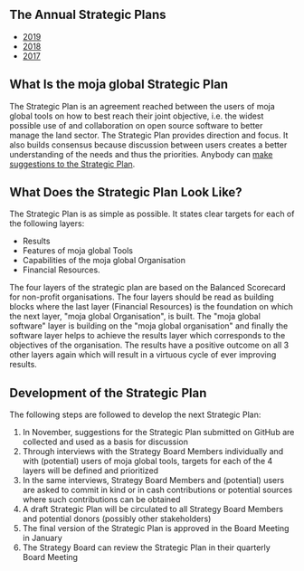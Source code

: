 ## The Annual Strategic Plans
*   [2019](https://github.com/moja-global/.github/wiki/Strategic-Plan-2019)
*   [2018](https://github.com/moja-global/.github/wiki/Strategic-Plan-2018)
*   [2017](https://github.com/moja-global/.github/wiki/Strategic-Plan-2017)


## What Is the moja global Strategic Plan  

The Strategic Plan is an agreement reached between the users of moja global tools on how to best reach their joint objective, i.e. the widest possible use of and collaboration on open source software to better manage the land sector. The Strategic Plan provides direction and focus. It also builds consensus because discussion between users creates a better understanding of the needs and thus the priorities. Anybody can [make suggestions to the Strategic Plan](). 


## What Does the Strategic Plan Look Like?

The Strategic Plan is as simple as possible. It states clear targets for each of the following layers: 
*   Results
*   Features of moja global Tools
*   Capabilities of the moja global Organisation
*   Financial Resources.  
  
The four layers of the strategic plan are based on the Balanced Scorecard for non-profit organisations. The four layers should be read as building blocks where the last layer (Financial Resources) is the foundation on which the next layer, "moja global Organisation", is built. The "moja global software" layer is building on the "moja global organisation" and finally the software layer helps to achieve the results layer which corresponds to the objectives of the organisation. The results have a positive outcome on all 3 other layers again which will result in a virtuous cycle of ever improving results.


## Development of the Strategic Plan  

The following steps are followed to develop the next Strategic Plan:
1.   In November, suggestions for the Strategic Plan submitted on GitHub are collected and used as a basis for discussion 
1.   Through interviews with the Strategy Board Members individually and with (potential) users of moja global tools, targets for each of the 4 layers will be defined and prioritized  
1.   In the same interviews, Strategy Board Members and (potential) users are asked to commit in kind or in cash contributions or potential sources where such contributions can be obtained
1.   A draft Strategic Plan will be circulated to all Strategy Board Members and potential donors (possibly other stakeholders)
1.   The final version of the Strategic Plan is approved in the Board Meeting in January
1.   The Strategy Board can review the Strategic Plan in their quarterly Board Meeting

